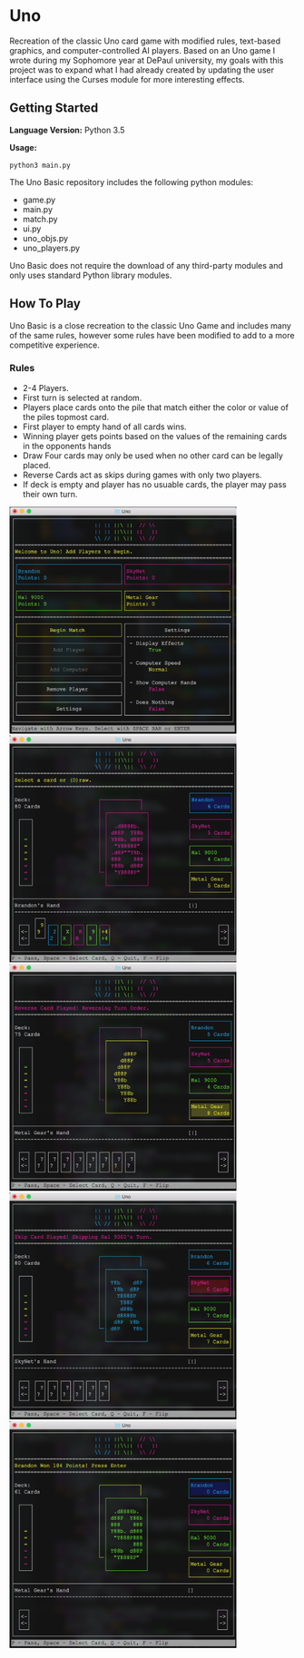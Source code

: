 # Uno
Recreation of the classic Uno card game with modified rules, text-based graphics, and computer-controlled AI players. 
Based on an Uno game I wrote during my Sophomore year at DePaul university, my goals with this project was to expand 
what I had already created by updating the user interface using the Curses module for more interesting effects.

## Getting Started
__Language Version:__ Python 3.5

__Usage:__
```
python3 main.py
```
The Uno Basic repository includes the following python modules:
* game.py
* main.py
* match.py
* ui.py
* uno_objs.py
* uno_players.py

Uno Basic does not require the download of any third-party modules and only uses standard Python library modules.

## How To Play

Uno Basic is a close recreation to the classic Uno Game and includes many of the same rules, however some rules have
been modified to add to a more competitive experience.

### Rules
* 2-4 Players.
* First turn is selected at random.
* Players place cards onto the pile that match either the color or value of the piles topmost card.
* First player to empty hand of all cards wins.
* Winning player gets points based on the values of the remaining cards in the opponents hands
* Draw Four cards may only be used when no other card can be legally placed.
* Reverse Cards act as skips during games with only two players.
* If deck is empty and player has no usuable cards, the player may pass their own turn.

<img src=https://github.com/bmartin5263/Uno/blob/master/images/image1.png width="400" height="400"> <img src=https://github.com/bmartin5263/Uno/blob/master/images/image2.png width="400" height="400">
<img src=https://github.com/bmartin5263/Uno/blob/master/images/image3.png width="400" height="400"> <img src=https://github.com/bmartin5263/Uno/blob/master/images/image4.png width="400" height="400">
<img src=https://github.com/bmartin5263/Uno/blob/master/images/image5.png width="400" height="400">
